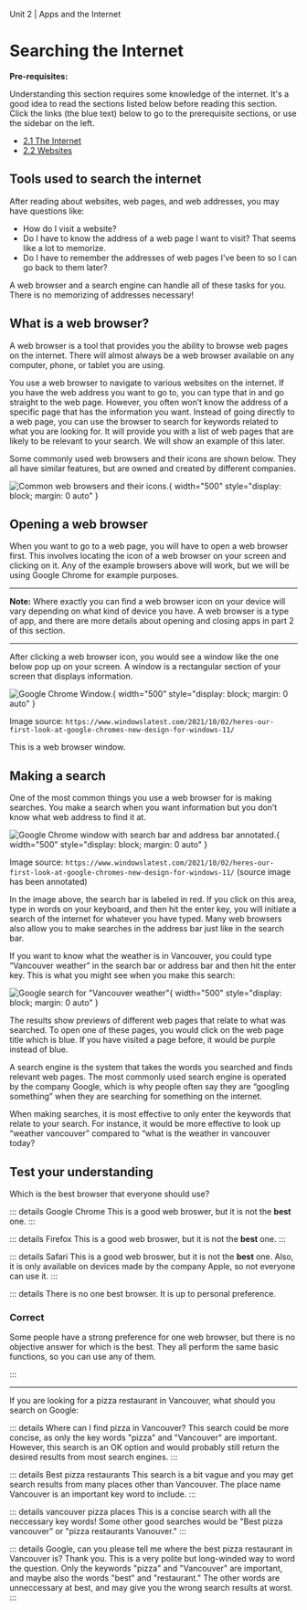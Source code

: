 Unit 2 | Apps and the Internet

# Searching the Internet

**Pre-requisites:**

Understanding this section requires some knowledge of the internet. It's a good idea to read the sections listed below before reading this section. Click the links (the blue text) below to go to the prerequisite sections, or use the sidebar on the left.

- [2.1 The Internet](2.1-the-internet.md)
- [2.2 Websites](2.2-websites.md)

## Tools used to search the internet

After reading about websites, web pages, and web addresses, you may have questions like:

- How do I visit a website?
- Do I have to know the address of a web page I want to visit? That seems like a lot to memorize.
- Do I have to remember the addresses of web pages I've been to so I can go back to them later?

A web browser and a search engine can handle all of these tasks for you. There is no memorizing of addresses necessary!

## What is a web browser?

A web browser is a tool that provides you the ability to browse web pages on the internet. There will almost always be a web browser available on any computer, phone, or tablet you are using.

You use a web browser to navigate to various websites on the internet. If you have the web address you want to go to, you can type that in and go straight to the web page. However, you often won’t know the address of a specific page that has the information you want. Instead of going directly to a web page, you can use the browser to search for keywords related to what you are looking for. It will provide you with a list of web pages that are likely to be relevant to your search. We will show an example of this later.

Some commonly used web browsers and their icons are shown below. They all have similar features, but are owned and created by different companies.

![Common web browsers and their icons.](/course/2-apps-and-internet/web-browser-icons.png){ width="500" style="display: block; margin: 0 auto" }

## Opening a web browser

When you want to go to a web page, you will have to open a web browser first. This involves locating the icon of a web browser on your screen and clicking on it. Any of the example browsers above will work, but we will be using Google Chrome for example purposes.

---

**Note:** Where exactly you can find a web browser icon on your device will vary depending on what kind of device you have. A web browser is a type of app, and there are more details about opening and closing apps in part 2 of this section.

---

After clicking a web browser icon, you would see a window like the one below pop up on your screen. A window is a rectangular section of your screen that displays information.

![Google Chrome Window.](/course/2-apps-and-internet/web-browser-window.png){ width="500" style="display: block; margin: 0 auto" }

Image source: `https://www.windowslatest.com/2021/10/02/heres-our-first-look-at-google-chromes-new-design-for-windows-11/`

This is a web browser window.

## Making a search

One of the most common things you use a web browser for is making searches. You make a search when you want information but you don’t know what web address to find it at.

![Google Chrome window with search bar and address bar annotated.](/course/2-apps-and-internet/address-and-search-bars.png){ width="500" style="display: block; margin: 0 auto" }

Image source: `https://www.windowslatest.com/2021/10/02/heres-our-first-look-at-google-chromes-new-design-for-windows-11/` (source image has been annotated)

In the image above, the search bar is labeled in red. If you click on this area, type in words on your keyboard, and then hit the enter key, you will initiate a search of the internet for whatever you have typed. Many web browsers also allow you to make searches in the address bar just like in the search bar.

If you want to know what the weather is in Vancouver, you could type “Vancouver weather” in the search bar or address bar and then hit the enter key. This is what you might see when you make this search:

![Google search for "Vancouver weather"](/course/2-apps-and-internet/example-web-search.png){ width="500" style="display: block; margin: 0 auto" }

The results show previews of different web pages that relate to what was searched. To open one of these pages, you would click on the web page title which is blue. If you have visited a page before, it would be purple instead of blue.

A search engine is the system that takes the words you searched and finds relevant web pages. The most commonly used search engine is operated by the company Google, which is why people often say they are “googling something” when they are searching for something on the internet.

When making searches, it is most effective to only enter the keywords that relate to your search. For instance, it would be more effective to look up “weather vancouver” compared to “what is the weather in vancouver today?

## Test your understanding

Which is the best browser that everyone should use?

::: details Google Chrome
This is a good web broswer, but it is not the **best** one.
:::

::: details Firefox
This is a good web broswer, but it is not the **best** one.
:::

::: details Safari
This is a good web broswer, but it is not the **best** one. Also, it is only available on devices made by the company Apple, so not everyone can use it.
:::

::: details There is no one best browser. It is up to personal preference.

### Correct

Some people have a strong preference for one web browser, but there is no objective answer for which is the best. They all perform the same basic functions, so you can use any of them.

:::

---

If you are looking for a pizza restaurant in Vancouver, what should you search on Google:

::: details Where can I find pizza in Vancouver?
This search could be more concise, as only the key words "pizza" and "Vancouver" are important. However, this search is an OK option and would probably still return the desired results from most search engines.
:::

::: details Best pizza restaurants
This search is a bit vague and you may get search results from many places other than Vancouver. The place name Vancouver is an important key word to include.
:::

::: details vancouver pizza places
This is a concise search with all the neccessary key words! Some other good searches would be "Best pizza vancouver" or "pizza restaurants Vanouver."
:::

::: details Google, can you please tell me where the best pizza restaurant in Vancouver is? Thank you.
This is a very polite but long-winded way to word the question. Only the keywords "pizza" and "Vancouver" are important, and maybe also the words "best" and "restaurant." The other words are unneccessary at best, and may give you the wrong search results at worst.
:::
